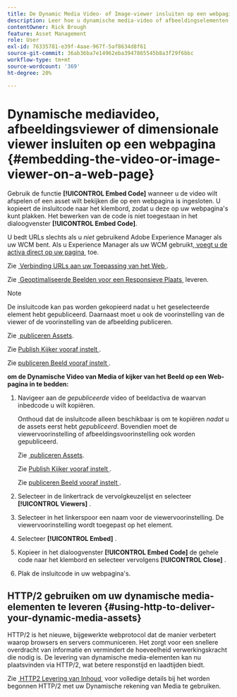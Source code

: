 ```yaml
---
title: De Dynamic Media Video- of Image-viewer insluiten op een webpagina
description: Leer hoe u dynamische media-video of afbeeldingselementen op een webpagina insluit.
contentOwner: Rick Brough
feature: Asset Management
role: User
exl-id: 76335781-e39f-4aae-967f-5af8634d8f61
source-git-commit: 36ab36ba7e14962eba3947865545b8a3f29f6bbc
workflow-type: tm+mt
source-wordcount: '369'
ht-degree: 20%

---
```


# Dynamische mediavideo, afbeeldingsviewer of dimensionale viewer insluiten op een webpagina {#embedding-the-video-or-image-viewer-on-a-web-page}

Gebruik de functie **[!UICONTROL Embed Code]** wanneer u de video wilt afspelen of een asset wilt bekijken die op een webpagina is ingesloten. U kopieert de insluitcode naar het klembord, zodat u deze op uw webpagina&#39;s kunt plakken. Het bewerken van de code is niet toegestaan in het dialoogvenster **[!UICONTROL Embed Code]**.

U bedt URLs slechts als u _niet_ gebruikend Adobe Experience Manager als uw WCM bent. Als u Experience Manager als uw WCM gebruikt, [&#x200B; voegt u de activa direct op uw pagina &#x200B;](adding-dynamic-media-assets-to-pages.md) toe.

Zie [&#x200B; Verbinding URLs aan uw Toepassing van het Web &#x200B;](linking-urls-to-yourwebapplication.md).

Zie [&#x200B; Geoptimaliseerde Beelden voor een Responsieve Plaats &#x200B;](responsive-site.md) leveren.

>[!NOTE]
>
>De insluitcode kan pas worden gekopieerd nadat u het geselecteerde element hebt gepubliceerd. Daarnaast moet u ook de voorinstelling van de viewer of de voorinstelling van de afbeelding publiceren.
>
>Zie [&#x200B; publiceren Assets &#x200B;](publishing-dynamicmedia-assets.md).
>
>Zie [&#x200B; Publish Kijker vooraf instelt &#x200B;](managing-viewer-presets.md#publishing-viewer-presets).
>
>Zie [&#x200B; publiceren Beeld vooraf instelt &#x200B;](managing-image-presets.md#publishing-image-presets).

**om de Dynamische Video van Media of kijker van het Beeld op een Web-pagina in te bedden:**

1. Navigeer aan de *gepubliceerde* video of beeldactiva de waarvan inbedcode u wilt kopiëren.

   Onthoud dat de insluitcode alleen beschikbaar is om te kopiëren *nadat* u de assets eerst hebt *gepubliceerd*. Bovendien moet de viewervoorinstelling of afbeeldingsvoorinstelling ook worden gepubliceerd.

   Zie [&#x200B; publiceren Assets &#x200B;](publishing-dynamicmedia-assets.md).

   Zie [&#x200B; Publish Kijker vooraf instelt &#x200B;](managing-viewer-presets.md#publishing-viewer-presets).

   Zie [&#x200B; publiceren Beeld vooraf instelt &#x200B;](managing-image-presets.md#publishing-image-presets).

1. Selecteer in de linkertrack de vervolgkeuzelijst en selecteer **[!UICONTROL Viewers]** .
1. Selecteer in het linkerspoor een naam voor de viewervoorinstelling. De viewervoorinstelling wordt toegepast op het element.
1. Selecteer **[!UICONTROL Embed]** .
1. Kopieer in het dialoogvenster **[!UICONTROL Embed Code]** de gehele code naar het klembord en selecteer vervolgens **[!UICONTROL Close]** .
1. Plak de insluitcode in uw webpagina&#39;s.

## HTTP/2 gebruiken om uw dynamische media-elementen te leveren {#using-http-to-deliver-your-dynamic-media-assets}

HTTP/2 is het nieuwe, bijgewerkte webprotocol dat de manier verbetert waarop browsers en servers communiceren. Het zorgt voor een snellere overdracht van informatie en vermindert de hoeveelheid verwerkingskracht die nodig is. De levering van dynamische media-elementen kan nu plaatsvinden via HTTP/2, wat betere responstijd en laadtijden biedt.

Zie [&#x200B; HTTP2 Levering van Inhoud &#x200B;](http2faq.md) voor volledige details bij het worden begonnen HTTP/2 met uw Dynamische rekening van Media te gebruiken.
